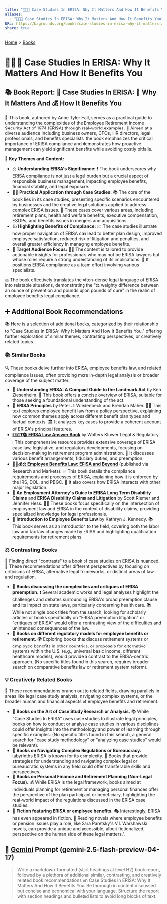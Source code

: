 ```yaml
---
title: "🧑‍💼✅ Case Studies In ERISA: Why It Matters And How It Benefits You"
aliases:
  - "🧑‍💼✅ Case Studies In ERISA: Why It Matters And How It Benefits You"
URL: https://bagrounds.org/books/case-studies-in-erisa-why-it-matters-and-how-it-benefits-you
share: true
---
```

[Home](../index.md) > [Books](./index.md)  
# 🧑‍💼✅ Case Studies In ERISA: Why It Matters And How It Benefits You  
## 📚 Book Report: 💼 Case Studies In ERISA: 🤔 Why It Matters And 💰 How It Benefits You  
  
📖 This book, authored by Anne Tyler Hall, serves as a practical guide to understanding the complexities of the Employee Retirement Income Security Act of 1974 (ERISA) through real-world examples. 🎯 Aimed at a diverse audience including business owners, CFOs, HR directors, legal professionals, and benefits specialists, the book emphasizes the critical importance of ERISA compliance and demonstrates how proactive management can yield significant benefits while avoiding costly pitfalls.  
  
**🔑 Key Themes and Content:**  
  
* ⚖️ **Understanding ERISA's Significance:** ❗ The book underscores why ERISA compliance is not just a legal burden but a crucial aspect of responsible business management, impacting employee benefits, financial stability, and legal exposure.  
* 👨‍💼 **Practical Application through Case Studies:** 📚 The core of the book lies in its case studies, presenting specific scenarios encountered by businesses and the creative legal solutions applied to address complex ERISA issues. 🏢 These cases cover various areas, including retirement plans, health and welfare benefits, executive compensation, ESOPs, and benefits issues in mergers and acquisitions.  
* 👍 **Highlighting Benefits of Compliance:** 📈 The case studies illustrate how proper navigation of ERISA can lead to better plan design, improved employee satisfaction, reduced risk of litigation and penalties, and overall greater efficiency in managing employee benefits.  
* 🎯 **Target Audience Focus:** 👨‍💼 The content is tailored to provide actionable insights for professionals who may not be ERISA lawyers but whose roles require a strong understanding of its implications. 🤝 It positions ERISA compliance as a team effort involving various specialists.  
  
⚖️ The book effectively translates the often-dense legal language of ERISA into relatable situations, demonstrating the "⚖️ weighty difference between an ounce of prevention and pounds upon pounds of cure" in the realm of employee benefits legal compliance.  
  
## ➕ Additional Book Recommendations  
  
📚 Here is a selection of additional books, categorized by their relationship to "Case Studies In ERISA: Why It Matters And How It Benefits You," offering further exploration of similar themes, contrasting perspectives, or creatively related topics.  
  
### 📚 Similar Books  
  
🔍 These books delve further into ERISA, employee benefits law, and related compliance issues, often providing more in-depth legal analysis or broader coverage of the subject matter.  
  
* 📖 **Understanding ERISA: A Compact Guide to the Landmark Act** by Ken Ziesenheim. 📝 This book offers a concise overview of ERISA, suitable for those seeking a foundational understanding of the act.  
* 📖 **ERISA Principles** by Peter J. Wiedenbeck and Brendan Maher. 🧑‍⚖️ This text explores employee benefit law from a policy perspective, explaining how common themes apply across different benefit plan types and factual contexts. 🏛️ It analyzes key cases to provide a coherent account of ERISA's principal features.  
* **[🇺🇸❓📚 ERISA Law Answer Book](./erisa-law-answer-book.md)** by Wolters Kluwer Legal & Regulatory. ℹ️ This comprehensive resource provides extensive coverage of ERISA case law, legislative, and regulatory developments, focusing on decision-making in retirement program administration. 💼 It discusses various benefit arrangements, fiduciary duties, and preemption.  
* **[🧑‍💼💰⚖️ Employee Benefits Law: ERISA and Beyond](./employee-benefits-law-erisa-and-beyond.md)** (published via Research and Markets). ✅ This book details the compliance requirements and processes of ERISA, explaining how it is enforced by the IRS, DOL, and PBGC. 🤝 It also covers how ERISA interacts with other major legislation.  
* 📖 **An Employment Attorney's Guide to ERISA Long Term Disability Claims** and **ERISA Disability Claims and Litigation** by Scott Riemer and Jennifer Hess. 🧑‍⚖️ These books focus specifically on the intersection of employment law and ERISA in the context of disability claims, providing specialized knowledge for legal professionals.  
* 📖 **Introduction to Employee Benefits Law** by Kathryn J. Kennedy. 📚 This book serves as an introduction to the field, covering both the labor law and tax law changes made by ERISA and highlighting qualification requirements for retirement plans.  
  
### ⚖️ Contrasting Books  
  
🔎 Finding direct "contrasts" to a book of case studies on ERISA is nuanced. 🤔 These recommendations offer different perspectives by focusing on criticisms of ERISA, alternative legal frameworks, or distinct areas of law and regulation.  
  
* 📖 **Books discussing the complexities and critiques of ERISA preemption.** ❗ Several academic works and legal analyses highlight the challenges and debates surrounding ERISA's broad preemption clause and its impact on state laws, particularly concerning health care. 📚 While not single book titles from the search, looking for scholarly articles or books specifically on "ERISA preemption litigation" or "critiques of ERISA" would offer a contrasting view of the difficulties and unintended consequences of the law.  
* 📖 **Books on different regulatory models for employee benefits or retirement.** 🌍 Exploring books that discuss retirement systems or employee benefits in other countries, or proposals for alternative systems within the U.S. (e.g., universal basic income, different healthcare models), would provide a contrast to the ERISA-centric approach. (No specific titles found in this search, requires broader search on comparative benefits law or retirement system reform).  
  
### 💡 Creatively Related Books  
  
🔗 These recommendations branch out to related fields, drawing parallels in areas like legal case study analysis, navigating complex systems, or the broader human and financial aspects of employee benefits and retirement.  
  
* 📖 **Books on the Art of Case Study Research or Analysis.** 📚 While "Case Studies In ERISA" uses case studies to illustrate legal principles, books on how to conduct or analyze case studies in various disciplines could offer insights into the methodology and power of learning through specific examples. (No specific titles found in this search, a general search for "case study methodology" or "analyzing case studies" would be relevant).  
* 📖 **Books on Navigating Complex Regulations or Bureaucracy.** labyrinths ERISA is known for its complexity. 🧭 Books that provide strategies for understanding and navigating complex legal or bureaucratic systems in any field could offer transferable skills and perspectives.  
* 📖 **Books on Personal Finance and Retirement Planning (Non-Legal Focus).** 💰 While ERISA is the legal framework, books aimed at individuals planning for retirement or managing personal finances offer the perspective of the plan participant or beneficiary, highlighting the real-world impact of the regulations discussed in the ERISA case studies.  
* 📖 **Fiction featuring ERISA or employee benefits.** 🎭 Interestingly, ERISA has even appeared in fiction. 📖 Reading novels where employee benefits or pension issues play a role, like Sara Paretsky's V.I. Warshawski novels, can provide a unique and accessible, albeit fictionalized, perspective on the human side of these legal matters.".  
  
## 💬 [Gemini](../software/gemini.md) Prompt (gemini-2.5-flash-preview-04-17)  
> Write a markdown-formatted (start headings at level H2) book report, followed by a plethora of additional similar, contrasting, and creatively related book recommendations on Case Studies In ERISA: Why It Matters And How It Benefits You. Be thorough in content discussed but concise and economical with your language. Structure the report with section headings and bulleted lists to avoid long blocks of text.